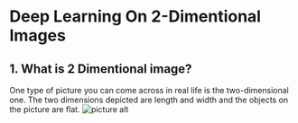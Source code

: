 # Deep Learning On 2-Dimentional Images

## 1. What is 2 Dimentional image?
One type of picture you can come across in real life is the two-dimensional one. The two dimensions depicted are length and width and the objects on the picture are flat.
![picture alt](https://vignette.wikia.nocookie.net/animal-jam-clans-1/images/e/e7/2d.jpg/revision/latest?cb=20160919185703 "Title is optional")

